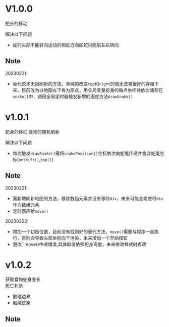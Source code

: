 # V1.0.0
蛇头的移动

解决以下问题
- 蛇的头部不能转向运动的相反方向即蛇只能前左右转向

## Note
20230221:
- 替代原本无限刷新的方法，单纯的改变`top`和`right`的值无法被很好的存储下来，目前改为以地图左下角为原点，用全局变量蛇身的每点坐标并依次储存在`snake[]`中，调用全局定时器触发新增的画蛇方法`drawSnake()`

# v1.0.1
蛇身的移动
食物的随机刷新

解决以下问题
- 每次触发`drawSnake()`需将`snakePosition[]`坐标依次向蛇尾传递并舍弃蛇尾坐标(`unshift()`,`pop()`)

## Note
20230221:
- 需新增刷新地图的方法，移除数组元素并没有移除`div`，未来可能会考虑将`div`作为数组元素
- 定时器应给`move()`

20230222:
- 增加一个初始位置，目前没有找到好的替代方法，`move()`需要与程序一起执行，否则会导致头部坐标向下污染，未来增加一个开始按钮
- 更改``move()中递增值,具体取值依照蛇身弯度，未来修改样式时再改`

# v1.0.2
获取食物蛇身变长  
死亡判断
- 触碰边界
- 触碰蛇身

## Note
